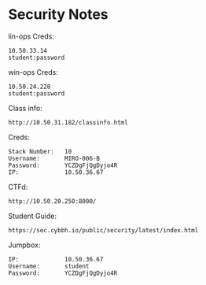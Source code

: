# Security Notes

lin-ops Creds:
```
10.50.33.14
student:password
```

win-ops Creds:
```
10.50.24.228
student:password
```

Class info:
```
http://10.50.31.182/classinfo.html
```

Creds:
```
Stack Number:   10
Username:       MIRO-006-B
Password:       YCZDgFjQgDyjo4R
IP:             10.50.36.67
```

CTFd:
```
http://10.50.20.250:8000/
```

Student Guide:
```
https://sec.cybbh.io/public/security/latest/index.html
```

Jumpbox:
```
IP:             10.50.36.67
Username:       student
Password:       YCZDgFjQgDyjo4R
```
